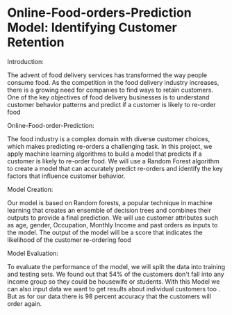 # Online-Food-orders-Prediction Model: Identifying Customer Retention

Introduction:

The advent of food delivery services has transformed the way people consume food. As the competition in the food delivery industry increases, there is a growing need for companies to find ways to retain customers. One of the key objectives of food delivery businesses is to understand customer behavior patterns and predict if a customer is likely to re-order food


Online-Food-order-Prediction:
        
The food industry is a complex domain with diverse customer choices, which makes predicting re-orders a challenging task. In this project, we apply machine learning algorithms to build a model that predicts if a customer is likely to re-order food. We will use a Random Forest algorithm to create a model that can accurately predict re-orders and identify the key factors that influence customer behavior.


Model Creation:
        
Our model is based on Random forests, a popular technique in machine learning that creates an ensemble of decision trees and combines their outputs to provide a final prediction. We will use customer attributes such as age, gender, Occupation, Monthly Income and past orders as inputs to the model. The output of the model will be a score that indicates the likelihood of the customer re-ordering food
        

Model Evaluation:

To evaluate the performance of the model, we will split the data into training and testing sets. We found out that 54% of the customers don't fall into any income group so they could be housewife or students. With this Model we can also input data we want to get results about individual customers too . But as for our data there is 98 percent accuracy that the customers will order again.

